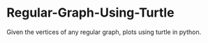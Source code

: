 # Regular-Graph-Using-Turtle
Given the vertices of any regular graph, plots using turtle in python.
